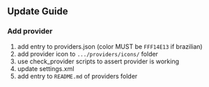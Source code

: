 ## Update Guide

### Add provider

1. add entry to providers.json (color MUST be `FFF14E13` if brazilian)
2. add provider icon to `.../providers/icons/` folder
3. use check_provider scripts to assert provider is working
4. update settings.xml
5. add entry to `README.md` of providers folder
